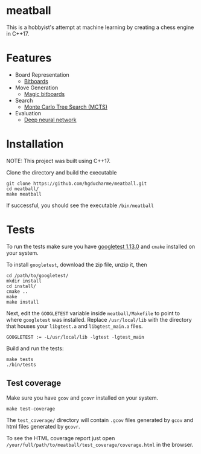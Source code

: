 # meatball

This is a hobbyist's attempt at machine learning by creating a chess engine in C++17.

# Features

- Board Representation
  - [Bitboards](https://www.chessprogramming.org/Bitboards)
- Move Generation
  - [Magic bitboards](https://www.chessprogramming.org/Magic_Bitboards)
- Search
  - [Monte Carlo Tree Search (MCTS)](https://en.wikipedia.org/wiki/Monte_Carlo_tree_search)
- Evaluation
  - [Deep neural network](https://en.wikipedia.org/wiki/Deep_learning)

# Installation

NOTE: This project was built using C++17.

Clone the directory and build the executable

```
git clone https://github.com/hgducharme/meatball.git
cd meatball/
make meatball
```

If successful, you should see the executable `/bin/meatball`

# Tests

To run the tests make sure you have [googletest 1.13.0](https://github.com/google/googletest/releases/tag/v1.13.0) and `cmake` installed on your system.

To install `googletest`, download the zip file, unzip it, then

```
cd /path/to/googletest/
mkdir install
cd install/
cmake ..
make
make install
```

Next, edit the `GOOGLETEST` variable inside `meatball/Makefile` to point to where `googletest` was installed. Replace `/usr/local/lib` with the directory that houses your `libgtest.a` and `libgtest_main.a` files.

```
GOOGLETEST := -L/usr/local/lib -lgtest -lgtest_main
```

Build and run the tests:

```
make tests
./bin/tests
```

## Test coverage

Make sure you have `gcov` and `gcovr` installed on your system.

```
make test-coverage
```

The `test_coverage/` directory will contain `.gcov` files generated by `gcov` and html files generated by `gcovr`.

To see the HTML coverage report just open `/your/full/path/to/meatball/test_coverage/coverage.html` in the browser.
